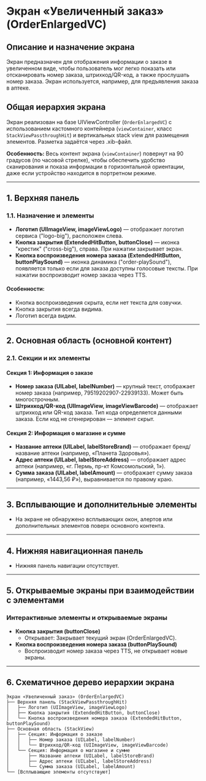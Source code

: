 # Экран «Увеличенный заказ» (OrderEnlargedVC)

## Описание и назначение экрана
Экран предназначен для отображения информации о заказе в увеличенном виде, чтобы пользователь мог легко показать или отсканировать номер заказа, штрихкод/QR-код, а также прослушать номер заказа. Экран используется, например, для предъявления заказа в аптеке.

## Общая иерархия экрана
Экран реализован на базе UIViewController (`OrderEnlargedVC`) с использованием кастомного контейнера (`viewContainer`, класс `StackViewPassthroughHit`) и вертикальных stack view для размещения элементов. Разметка задаётся через .xib-файл.

**Особенность:** Весь контент экрана (`viewContainer`) повернут на 90 градусов (по часовой стрелке), чтобы обеспечить удобство сканирования и показа информации в горизонтальной ориентации, даже если устройство находится в портретном режиме.

---

## 1. Верхняя панель
### 1.1. Назначение и элементы
- **Логотип (UIImageView, imageViewLogo)** — отображает логотип сервиса ("logo-big"), расположен слева.
- **Кнопка закрытия (ExtendedHitButton, buttonClose)** — иконка "крестик" ("cross-big"), справа. При нажатии закрывает экран.
- **Кнопка воспроизведения номера заказа (ExtendedHitButton, buttonPlaySound)** — иконка динамика ("order-playSound"), появляется только если для заказа доступны голосовые тексты. При нажатии воспроизводит номер заказа через TTS.

#### Особенности:
- Кнопка воспроизведения скрыта, если нет текста для озвучки.
- Кнопка закрытия всегда видима.
- Логотип всегда видим.

---

## 2. Основная область (основной контент)

### 2.1. Секции и их элементы

#### Секция 1: Информация о заказе
- **Номер заказа (UILabel, labelNumber)** — крупный текст, отображает номер заказа (например, 79519202907-22939133). Может быть многострочным.
- **Штрихкод/QR-код (UIImageView, imageViewBarcode)** — отображает штрихкод или QR-код заказа. Тип кода определяется данными заказа. Если код не сгенерирован — элемент скрыт.

#### Секция 2: Информация о магазине и сумме
- **Название аптеки (UILabel, labelStoreBrand)** — отображает бренд/название аптеки (например, «Планета Здоровья»).
- **Адрес аптеки (UILabel, labelStoreAddress)** — отображает адрес аптеки (например, «г. Пермь, пр-кт Комсомольский, 1»).
- **Сумма заказа (UILabel, labelAmount)** — отображает сумму заказа (например, «1443,56 ₽»), выравнивается по правому краю.

---

## 3. Всплывающие и дополнительные элементы
- На экране не обнаружено всплывающих окон, алертов или дополнительных элементов поверх основного контента.

---

## 4. Нижняя навигационная панель
- Нижняя панель навигации отсутствует.

---

## 5. Открываемые экраны при взаимодействии с элементами

### Интерактивные элементы и открываемые экраны
- **Кнопка закрытия (buttonClose)**
  - Открывает: Закрывает текущий экран (OrderEnlargedVC).
- **Кнопка воспроизведения номера заказа (buttonPlaySound)**
  - Воспроизводит номер заказа через TTS, не открывает новые экраны.

---

## 6. Схематичное дерево иерархии экрана
```
Экран «Увеличенный заказ» (OrderEnlargedVC)
├── Верхняя панель (StackViewPassthroughHit)
│   ├── Логотип (UIImageView, imageViewLogo)
│   ├── Кнопка закрытия (ExtendedHitButton, buttonClose)
│   └── Кнопка воспроизведения номера заказа (ExtendedHitButton, buttonPlaySound)
├── Основная область (StackView)
│   ├── Секция: Информация о заказе
│   │   ├── Номер заказа (UILabel, labelNumber)
│   │   └── Штрихкод/QR-код (UIImageView, imageViewBarcode)
│   └── Секция: Информация о магазине и сумме
│       ├── Название аптеки (UILabel, labelStoreBrand)
│       ├── Адрес аптеки (UILabel, labelStoreAddress)
│       └── Сумма заказа (UILabel, labelAmount)
└── [Всплывающие элементы отсутствуют]
```